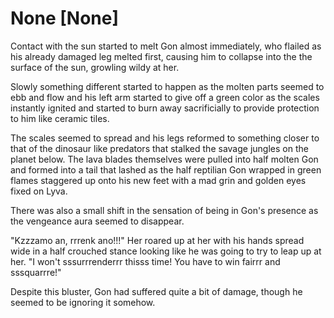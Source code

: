 # None [None]
Contact with the sun started to melt Gon almost immediately, who flailed as his already damaged leg melted first, causing him to collapse into the the surface of the sun, growling wildy at her.

Slowly something different started to happen as the molten parts seemed to ebb and flow and his left arm started to give off a green color as the scales instantly ignited and started to burn away sacrificially to provide protection to him like ceramic tiles. 

The scales seemed to spread and his legs reformed to something closer to that of the dinosaur like predators that stalked the savage jungles on the planet below. The lava blades themselves were pulled into half molten Gon and formed into a tail that lashed as the half reptilian Gon wrapped in green flames staggered up onto his new feet with a mad grin and golden eyes fixed on Lyva.

There was also a small shift in the sensation of being in Gon's presence as the vengeance aura seemed to disappear.

"Kzzzamo an, rrrenk ano!!!" Her roared up at her with his hands spread wide in a half crouched stance looking like he was going to try to leap up at her. "I won't sssurrrenderrr thisss time! You have to win fairrr and sssquarrre!"

Despite this bluster, Gon had suffered quite a bit of damage, though he seemed to be ignoring it somehow.
